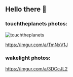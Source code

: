 ## Hello there 👋


### touchtheplanets photos:

![touchtheplanets](https://i.imgur.com/WoObDRH.jpeg)

https://imgur.com/a/TmNxV1J


### wakelight photos:

https://imgur.com/a/3DCcJL2
